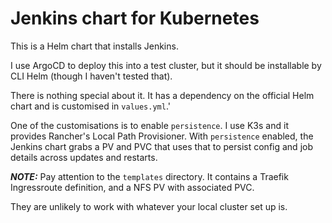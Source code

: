 # Jenkins chart for Kubernetes

This is a Helm chart that installs Jenkins.

I use ArgoCD to deploy this into a test cluster, but it should be installable by CLI Helm (though I haven't tested that).

There is nothing special about it. It has a dependency on the official Helm chart and is customised in `values.yml`.'

One of the customisations is to enable `persistence`. I use K3s and it provides Rancher's Local Path Provisioner. With `persistence` enabled, the Jenkins chart grabs a PV and PVC that uses that to persist config and job details across updates and restarts.

**_NOTE:_** Pay attention to the `templates` directory. It contains a Traefik Ingressroute definition, and a NFS PV with associated PVC.

They are unlikely to work with whatever your local cluster set up is.
